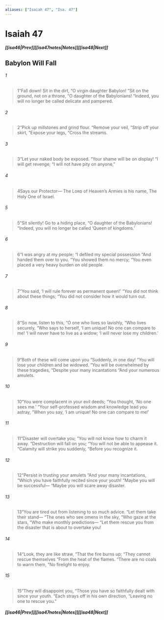 ```yaml
---
aliases: ["Isaiah 47", "Isa. 47"]
---
```

# Isaiah 47
##### <span class=arrow-left></span>[[isa46|Prev]]<span class=navigation-separator></span>[[isa47notes|Notes]]<span class=navigation-separator></span>[[isa48|Next]]<span class=arrow-right></span>
## Babylon Will Fall
###### 1
><span class=verse-first-poetry>1</span><span class=poetry-quote-double>“</span>Fall down! Sit in the dirt,
><span class=poetry-quote-double>“</span>O virgin daughter Babylon!
><span class=poetry-quote-double>“</span>Sit on the ground, not on a throne,
><span class=poetry-quote-double>“</span>O daughter of the Babylonians!
><span class=poetry-quote-double>“</span>Indeed, you will no longer be called delicate and pampered.
###### 2
><span class=verse-body-poetry>2</span><span class=poetry-quote-double>“</span>Pick up millstones and grind flour.
><span class=poetry-quote-double>“</span>Remove your veil,
><span class=poetry-quote-double>“</span>Strip off your skirt,
><span class=poetry-quote-double>“</span>Expose your legs,
><span class=poetry-quote-double>“</span>Cross the streams.
###### 3
><span class=verse-body-poetry>3</span><span class=poetry-quote-double>“</span>Let your naked body be exposed.
><span class=poetry-quote-double>“</span>Your shame will be on display!
><span class=poetry-quote-double>“</span>I will get revenge;
><span class=poetry-quote-double>“</span>I will not have pity on anyone,”
###### 4
><span class=verse-body-poetry>4</span>Says our Protector—
>The Lᴏʀᴅ of Heaven’s Armies is his name,
>The Holy One of Israel.
###### 5
><span class=verse-body-poetry>5</span><span class=poetry-quote-double>“</span>Sit silently! Go to a hiding place,
><span class=poetry-quote-double>“</span>O daughter of the Babylonians!
><span class=poetry-quote-double>“</span>Indeed, you will no longer be called ‘Queen of kingdoms.’
###### 6
><span class=verse-body-poetry>6</span><span class=poetry-quote-double>“</span>I was angry at my people;
><span class=poetry-quote-double>“</span>I defiled my special possession
><span class=poetry-quote-double>“</span>And handed them over to you.
><span class=poetry-quote-double>“</span>You showed them no mercy;
><span class=poetry-quote-double>“</span>You even placed a very heavy burden on old people.
###### 7
><span class=verse-body-poetry>7</span><span class=poetry-quote-double>“</span>You said,
><span class=poetry-quote-single>‘</span>I will rule forever as permanent queen!’
><span class=poetry-quote-double>“</span>You did not think about these things;
><span class=poetry-quote-double>“</span>You did not consider how it would turn out.
<div class=paragraph-break></div>

###### 8
><span class=verse-first-poetry>8</span><span class=poetry-quote-double>“</span>So now, listen to this,
><span class=poetry-quote-double>“</span>O one who lives so lavishly,
><span class=poetry-quote-double>“</span>Who lives securely,
><span class=poetry-quote-double>“</span>Who says to herself,
><span class=poetry-quote-single>‘</span>I am unique! No one can compare to me!
><span class=poetry-quote-single>‘</span>I will never have to live as a widow;
><span class=poetry-quote-single>‘</span>I will never lose my children.’
###### 9
><span class=verse-body-poetry>9</span><span class=poetry-quote-double>“</span>Both of these will come upon you
><span class=poetry-quote-double>“</span>Suddenly, in one day!
><span class=poetry-quote-double>“</span>You will lose your children and be widowed.
><span class=poetry-quote-double>“</span>You will be overwhelmed by these tragedies,
><span class=poetry-quote-double>“</span>Despite your many incantations
><span class=poetry-quote-double>“</span>And your numerous amulets.
###### 10
><span class=verse-body-poetry>10</span><span class=poetry-quote-double>“</span>You were complacent in your evil deeds;
><span class=poetry-quote-double>“</span>You thought, ‘No one sees me.’
><span class=poetry-quote-double>“</span>Your self-professed wisdom and knowledge lead you astray,
><span class=poetry-quote-double>“</span>When you say, ‘I am unique! No one can compare to me!’
###### 11
><span class=verse-body-poetry>11</span><span class=poetry-quote-double>“</span>Disaster will overtake you;
><span class=poetry-quote-double>“</span>You will not know how to charm it away.
><span class=poetry-quote-double>“</span>Destruction will fall on you;
><span class=poetry-quote-double>“</span>You will not be able to appease it.
><span class=poetry-quote-double>“</span>Calamity will strike you suddenly,
><span class=poetry-quote-double>“</span>Before you recognize it.
<div class=paragraph-break></div>

###### 12
><span class=verse-first-poetry>12</span><span class=poetry-quote-double>“</span>Persist in trusting your amulets
><span class=poetry-quote-double>“</span>And your many incantations,
><span class=poetry-quote-double>“</span>Which you have faithfully recited since your youth!
><span class=poetry-quote-double>“</span>Maybe you will be successful—
><span class=poetry-quote-double>“</span>Maybe you will scare away disaster.
###### 13
><span class=verse-body-poetry>13</span><span class=poetry-quote-double>“</span>You are tired out from listening to so much advice.
><span class=poetry-quote-double>“</span>Let them take their stand—
><span class=poetry-quote-double>“</span>The ones who see omens in the sky,
><span class=poetry-quote-double>“</span>Who gaze at the stars,
><span class=poetry-quote-double>“</span>Who make monthly predictions—
><span class=poetry-quote-double>“</span>Let them rescue you from the disaster that is about to overtake you!
###### 14
><span class=verse-body-poetry>14</span><span class=poetry-quote-double>“</span>Look, they are like straw,
><span class=poetry-quote-double>“</span>That the fire burns up;
><span class=poetry-quote-double>“</span>They cannot rescue themselves
><span class=poetry-quote-double>“</span>From the heat of the flames.
><span class=poetry-quote-double>“</span>There are no coals to warm them,
><span class=poetry-quote-double>“</span>No firelight to enjoy.
###### 15
><span class=verse-body-poetry>15</span><span class=poetry-quote-double>“</span>They will disappoint you,
><span class=poetry-quote-double>“</span>Those you have so faithfully dealt with since your youth.
><span class=poetry-quote-double>“</span>Each strays off in his own direction,
><span class=poetry-quote-double>“</span>Leaving no one to rescue you.”
##### <span class=arrow-left></span>[[isa46|Prev]]<span class=navigation-separator></span>[[isa47notes|Notes]]<span class=navigation-separator></span>[[isa48|Next]]<span class=arrow-right></span>
